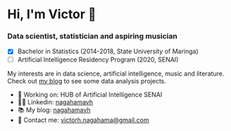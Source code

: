 # Hi, I'm Victor :wave:

### Data scientist, statistician and aspiring musician

- [x] Bachelor in Statistics (2014-2018, State University of Maringa)
- [ ] Artificial Intelligence Residency Program (2020, SENAI)

My interests are in data science, artificial intelligence, music and literature. Check out [my blog](https://nagahamavh.github.io/) to see some data analysis projects.

- :briefcase: Working on: HUB of Artificial Intelligence SENAI
- :man_health_worker: Linkedin: [nagahamavh](https://www.linkedin.com/in/nagahamavh/)
- :books: My blog: [nagahamavh](https://nagahamavh.github.io/)
- :email: Contact me: victorh.nagahama@gmail.com